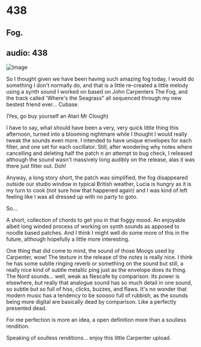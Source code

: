 # 438
## Fog.
audio: 438
---

![Image](/assets/img/snd-438.png)

So I thought given we have been having such amazing fog today, I would do something I don't normally do, and that is a little re-created a little melody using a synth sound I worked on based on John Carpenters The Fog, and the track called 'Where's the Seagrass" all sequenced through my new bestest friend ever… Cubase. 

(Yes, go buy yourself an Atari Mr Clough)

I have to say, what should have been a very, very quick little thing this afternoon, turned into a blooming nightmare while I thought I would really tweak the sounds even more. I intended to have unique envelopes for each filter, and one set for each oscillator. Still, after wondering why notes where cancelling and deleting half the patch n an attempt to bug check, I released although the sound wasn't massively long audibly on the release, alas it was there just filter out. Doh!

Anyway, a long story short, the patch was simplified, the fog disappeared outside our studio window in typical British weather, Lucia is hungry as it is my turn to cook (not sure how that happened again) and I was kind of left feeling like I was all dressed up with no party to goto.

So…

A short, collection of chords to get you in that foggy mood. An enjoyable albeit long winded process of working on synth sounds as apposed to noodle based patches. And I think I might well do some more of this in the future, although hopefully a little more interesting.

One thing that did come to mind, the sound of those Moogs used by Carpenter, wow! The texture in the release of the notes is really nice. I think he has some subtle ringing reverb or something on the sound but still, a really nice kind of subtle metallic ping just as the envelope does its thing. The Nord sounds… well, weak as Nescafe by comparison. Its power is elsewhere, but really that analogue sound has so much detail in one sound, so subtle but so full of hiss, clicks, buzzes, and flaws. It's no wonder that modern music has a tendency to be sooooo full of rubbish, as the sounds being more digital are basically dead by comparison. Like a perfectly presented dead.

For me perfection is more an idea, a open definition more than a soulless rendition.

Speaking of soulless renditions… enjoy this little Carpenter upload.


